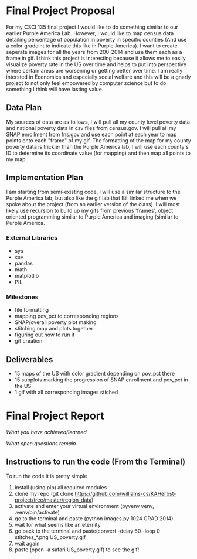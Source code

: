 # Final Project Proposal
For my CSCI 135 final project I would like to do something similar to our earlier Purple America Lab. However, I would like to map census data detailing percentage of population in poverty in specific counties (And use a color gradeint to indicate this like in Purple America). I want to create seperate images for all the years from 200-2014 and use them each as a frame in gif. I think this project is interesting because it allows me to easily visualize poverty rate in the US over time and helps to put into perspective where certain areas are worsening or getting better over time. I am really intersted in Economics and especially social welfare and this will be a gnarly project to not only feel empowered by computer science but to do something I think will have lasting value.

## Data Plan
My sources of data are as follows, I will pull all my county level poverty data and national poverty data in csv files from census.gov. I will pull all my SNAP enrollment from fns.gov and use each point at each year to map points onto each "frame" of my gif.
The formatting of the map for my county poverty data is trickier than the Purple America lab, I will use each county's ID to determine its coordinate value (for mapping) and then map all points to my map.

## Implementation Plan
I am starting from semi-existing code, I will use a similar structure to the Purple America lab, but also like the gif lab that Bill linked me when we spoke about the project (from an earlier version of the class). I will most likely use recursion to build up my gifs from previous 'frames', object oriented programming similar to Purple America and imaging (similar to Purple America.

### External Libraries
- sys
- csv
- pandas
- math
- matplotlib
- PIL

### Milestones
- file formatting
- mapping pov_pct to corresponding regions
- SNAP/overall poverty plot making
- stitching map and plots together
- figuring out how to run it
- gif creation


## Deliverables
- 15 maps of the US with color gradient depending on pov_pct there
- 15 subplots marking the progression of SNAP enrollment and pov_pct in the US
- 1 gif with all corresponding images stiched

# Final Project Report
*What you have achieved/learned*

*What open questions remain*

## Instructions to run the code (From the Terminal)
To run the code it is pretty simple

1) install (using pip) all required modules
2) clone my repo (git clone https://github.com/williams-cs/KAHerbst-project/tree/master/region_data)
3) activate and enter your virtual environment (pyvenv venv, .venv/bin/activate)
4) go to the terminal and paste (python images.py 1024 GRAD 2014)
5) wait for what seems like an eternity
6) go back to the terminal and paste(convert -delay 60 -loop 0 stitches_*.png US_poverty.gif
7) wait again
8) paste (open -a safari US_poverty.gif) to see the gif!

